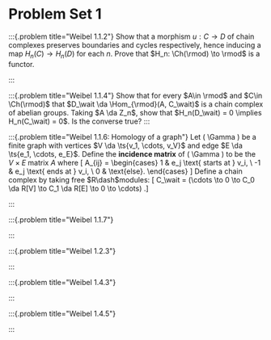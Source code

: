 # Problem Set 1


:::{.problem title="Weibel 1.1.2"}
Show that a morphism $u: C\to D$ of chain complexes preserves boundaries and cycles respectively, hence inducing a map $H_n(C) \to H_n(D)$ for each $n$.
Prove that $H_n: \Ch(\rmod) \to \rmod$ is a functor.

:::

:::{.problem title="Weibel 1.1.4"}
Show that for every $A\in \rmod$ and $C\in \Ch(\rmod)$ that $D_\wait \da \Hom_{\rmod}(A, C_\wait)$ is a chain complex of abelian groups.
Taking $A \da Z_n$, show that $H_n(D_\wait) = 0 \implies H_n(C_\wait) = 0$.
Is the converse true?
:::

:::{.problem title="Weibel 1.1.6: Homology of a graph"}
Let \( \Gamma \) be a finite graph with vertices $V \da \ts{v_1, \cdots, v_V}$ and edge $E \da \ts{e_1, \cdots, e_E}$.
Define the **incidence matrix** of \( \Gamma \) to be the $V\times E$ matrix $A$ where 
\[
A_{ij} = 
\begin{cases}
1 & e_j \text{ starts at } v_i, 
\\
-1 & e_j \text{ ends at } v_i,
\\
0 & \text{else}.
\end{cases}
\]
Define a chain complex by taking free $R\dash$modules:
\[
C_\wait = (\cdots \to 0 \to C_0 \da R[V] \to C_1 \da R[E] \to 0 \to \cdots)
.\]


:::


:::{.problem title="Weibel 1.1.7"}

:::


:::{.problem title="Weibel 1.2.3"}

:::



:::{.problem title="Weibel 1.4.3"}

:::



:::{.problem title="Weibel 1.4.5"}

:::

